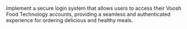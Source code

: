 <html>

  <p>Implement a secure login system that allows users to access their Voosh Food Technology accounts, providing a seamless and authenticated experience for ordering delicious and healthy meals.</p>
  <img src=""/>
  <img src=""/>
  <img src=""/>
  
  
  
</html>

